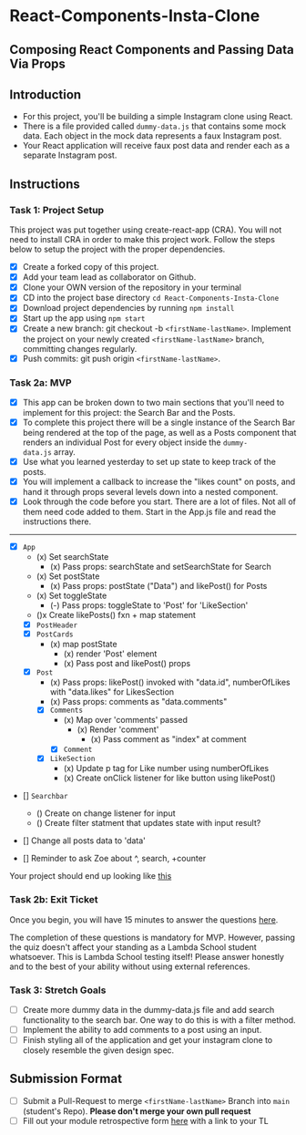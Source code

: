 # React-Components-Insta-Clone

## Composing React Components and Passing Data Via Props

## Introduction

- For this project, you'll be building a simple Instagram clone using React.
- There is a file provided called `dummy-data.js` that contains some mock data. Each object in the mock data represents a faux Instagram post.
- Your React application will receive faux post data and render each as a separate Instagram post.

## Instructions

### Task 1: Project Setup

This project was put together using create-react-app (CRA). You will not need to install CRA in order to make this project work. Follow the steps below to setup the project with the proper dependencies.

- [x] Create a forked copy of this project.
- [x] Add your team lead as collaborator on Github.
- [x] Clone your OWN version of the repository in your terminal
- [x] CD into the project base directory `cd React-Components-Insta-Clone`
- [x] Download project dependencies by running `npm install`
- [x] Start up the app using `npm start`
- [x] Create a new branch: git checkout -b `<firstName-lastName>`. Implement the project on your newly created `<firstName-lastName>` branch, committing changes regularly.
- [x] Push commits: git push origin `<firstName-lastName>`.

### Task 2a: MVP

- [x] This app can be broken down to two main sections that you'll need to implement for this project: the Search Bar and the Posts.
- [x] To complete this project there will be a single instance of the Search Bar being rendered at the top of the page, as well as a Posts component that renders an individual Post for every object inside the `dummy-data.js` array.
- [x] Use what you learned yesterday to set up state to keep track of the posts.
- [x] You will implement a callback to increase the "likes count" on posts, and hand it through props several levels down into a nested component.
- [x] Look through the code before you start. There are a lot of files. Not all of them need code added to them. Start in the App.js file and read the instructions there.

---

- [x] `App`
  - (x) Set searchState
    - (x) Pass props: searchState and setSearchState for Search
  - (x) Set postState
    - (x) Pass props: postState ("Data") and likePost() for Posts
  - (x) Set toggleState
    - (-) Pass props: toggleState to 'Post' for 'LikeSection'
  - ()x Create likePosts() fxn + map statement
  - [x] `PostHeader`
  - [x] `PostCards`
    - (x) map postState
      - (x) render 'Post' element
      - (x) Pass post and likePost() props
  - [x] `Post`
    - (x) Pass props: likePost() invoked with "data.id", numberOfLikes with "data.likes" for LikesSection
    - (x) Pass props: comments as "data.comments"
    - [x] `Comments`
      - (x) Map over 'comments' passed
        - (x) Render 'comment'
          - (x) Pass comment as "index" at comment
      - [x] `Comment`
    - [x] `LikeSection`
      - (x) Update p tag for Like number using numberOfLikes
      - (x) Create onClick listener for like button using likePost()
- [] `Searchbar`
  - () Create on change listener for input
  - () Create filter statment that updates state with input result?

- [] Change all posts data to 'data'
- [] Reminder to ask Zoe about ^, search, +counter

Your project should end up looking like [this](https://tk-assets.lambdaschool.com/228297b1-2407-4e39-9704-3926767e4ac7_insta-clone.png)

### Task 2b: Exit Ticket

Once you begin, you will have 15 minutes to answer the questions [here](https://app.codesignal.com/public-test/tk2kpwyLDYBJkCG6n/A8TyNmvCG9JaJn).

The completion of these questions is mandatory for MVP. However, passing the quiz doesn't affect your standing as a Lambda School student whatsoever. This is Lambda School testing itself! Please answer honestly and to the best of your ability without using external references.

### Task 3: Stretch Goals

- [ ] Create more dummy data in the dummy-data.js file and add search functionality to the search bar. One way to do this is with a filter method.
- [ ] Implement the ability to add comments to a post using an input.
- [ ] Finish styling all of the application and get your instagram clone to closely resemble the given design spec.

## Submission Format

- [ ] Submit a Pull-Request to merge `<firstName-lastName>` Branch into `main` (student's Repo). **Please don't merge your own pull request**
- [ ] Fill out your module retrospective form [here](https://forms.lambdaschool.com/module-retrospective) with a link to your TL
